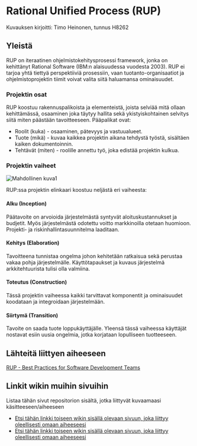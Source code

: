 # Rational Unified Process (RUP)

Kuvauksen kirjoitti: Timo Heinonen, tunnus H8262

## Yleistä

RUP on iteraatinen ohjelmistokehitysprosessi framework, jonka on kehittänyt Rational Software (IBM:n alaisuudessa vuodesta 2003). RUP ei tarjoa yhtä tiettyä perspektiiviä prosessiin, vaan tuotanto-organisaatiot ja ohjelmistoprojektin tiimit voivat valita siitä haluamansa ominaisuudet.

### Projektin osat

RUP koostuu rakennuspalikoista ja elementeistä, joista selviää mitä ollaan kehittämässä, osaaminen joka täytyy hallita sekä ykistyiskohtainen selvitys siitä miten päästään tavoitteeseen. Pääpalikat ovat:

  * Roolit (kuka) - osaaminen, pätevyys ja vastuualueet.
  * Tuote (mikä) - kuvaa kaikkea projektin aikana tehdystä työstä, sisältäen kaiken dokumentoinnin.
  * Tehtävät (miten) - roolille annettu työ, joka edistää projektin kulkua.

### Projektin vaiheet

![Mahdollinen kuva1](https://upload.wikimedia.org/wikipedia/commons/1/19/Development-iterative.png)

RUP:ssa projektin elinkaari koostuu neljästä eri vaiheesta:

#### Alku (Inception)

Päätavoite on arvoioida järjestelmästä syntyvät aloituskustannukset ja budjetit. Myös järjestelmästä odotettu voitto markkinoilla otetaan huomioon. Projekti- ja riskinhallintasuunnitelma laaditaan.

#### Kehitys (Elaboration)

Tavoitteena tunnistaa ongelma johon kehitetään ratkaisua sekä perustaa vakaa pohja järjestelmälle. Käyttötapaukset ja kuvaus järjestelmä arkkitehtuurista tulisi olla valmiina. 

#### Toteutus (Construction)

Tässä projektin vaiheessa kaikki tarvittavat komponentit ja ominaisuudet koodataan ja integroidaan järjestelmään.

#### Siirtymä (Transition)

Tavoite on saada tuote loppukäyttäjälle. Yleensä tässä vaiheessa käyttäjät nostavat esiin uusia ongelmia, jotka korjataan lopulliseen tuotteeseen.

## Lähteitä liittyen aiheeseen

[RUP - Best Practices for Software Development Teams](https://www.ibm.com/developerworks/rational/library/content/03July/1000/1251/1251_bestpractices_TP026B.pdf)

## Linkit wikin muihin sivuihin

Listaa tähän sivut repositorion sisältä, jotka liittyvät kuvaamaasi käsitteeseen/aiheeseen

* [Etsi tähän linkki toiseen wikin sisällä olevaan sivuun, joka liittyy oleellisesti omaan aiheeseesi]()
* [Etsi tähän linkki toiseen wikin sisällä olevaan sivuun, joka liittyy oleellisesti omaan aiheeseesi]() 
